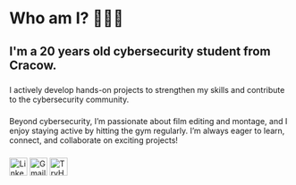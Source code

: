 <h1 align="left">Who am I? 👨🏼‍💻</h1>

<h2 align="left">I'm a 20 years old cybersecurity student from Cracow.</h2>

###

<p align="left">I actively develop hands-on projects to strengthen my skills and contribute to the cybersecurity community.</p>

###

<p align="left">Beyond cybersecurity, I’m passionate about film editing and montage, and I enjoy staying active by hitting the gym regularly. I’m always eager to learn, connect, and collaborate on exciting projects!</p>

###

<div align="left">
  <a href="https://www.linkedin.com/in/oskarchudoba"><img src="https://raw.githubusercontent.com/maurodesouza/profile-readme-generator/master/src/assets/icons/social/linkedin/default.svg" alt="LinkedIn" width="32" height="32" /></a>
<a href="mailto:oskarchudoba@gmail.com"><img src="https://raw.githubusercontent.com/maurodesouza/profile-readme-generator/master/src/assets/icons/social/gmail/default.svg" alt="Gmail" width="32" height="32" /></a>
<a href="https://tryhackme.com/p/0dexster"><img src="https://tryhackme.com/img/favicon.png" alt="TryHackMe" width="32" height="32" /></a>
</div>


